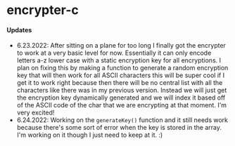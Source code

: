 # encrypter-c


#### Updates
- 6.23.2022: After sitting on a plane for too long I finally got the encrypter to work at a very basic level for now. Essentially it can only encode letters a-z lower case with a static encryption key for all encryptions. I plan on fixing this by making a function to generate a random encryption key that will then work for all ASCII characters this will be super cool if I get it to work right because then there will be no central list with all the characters like there was in my previous version. Instead we will just get the encryption key dynamically generated and we will index it based off of the ASCII code of the char that we are encrypting at that moment. I'm very excited!
- 6.24.2022: Working on the `generateKey()` function and it still needs work because there's some sort of error when the key is stored in the array. I'm working on it though I just need to keep at it. :)